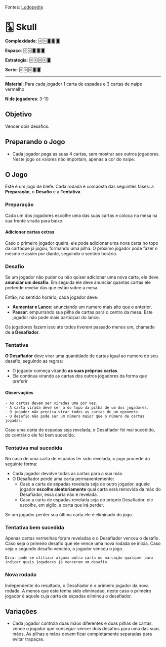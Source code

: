 Fontes: [Ludopedia](https://ludopedia.com.br/jogo/skull)


# 🃓 Skull


**Complexidade**: 🃟🃟🂠🂠🂠

**Espaço**: 🃟🃟🂠🂠🂠

**Estratégia**: 🃟🃟🃟🃟🂠

**Sorte**: 🃟🃟🃟🂠🂠 

---

**Material**: Para cada jogador 1 carta de espadas e 3 cartas de naipe vermelho

**N de jogadores**: 3-10

## Objetivo

Vencer dois desafios.

## Preparando o Jogo

- Cada jogador pega as suas 4 cartas, sem mostrar aos outros jogadores. Neste jogo os valores não importam, apenas a cor do naipe.

## O Jogo

Este é um jogo de blefe. Cada rodada é composta das seguintes fases: a **Preparação**, o **Desafio** e a **Tentativa**.

### Preparação

Cada um dos jogadores escolhe uma das suas cartas e coloca na mesa na sua frente virada para baixo.

#### Adicionar cartas extras

Caso o primeiro jogador queira, ele pode adicionar uma nova carta no topo da cartaque já jogou, formando uma pilha. O próximo jogador pode fazer o mesmo e assim por diante, seguindo o sentido horário.

### Desafio

Se um jogador não puder ou não quiser adicionar uma nova carta, ele deve **anunciar um desafio**. Em seguida ele deve anunciar quantas cartas ele pretende revelar das que estão sobre a mesa.

Então, no sentido horário, cada jogador deve:
- **Aumentar o Lance**: anunciando um numero mais alto que o anterior.
- **Passar**: empurrando sua pilha de cartas para o centro da mesa. Este jogador não pode mais participar do lance.

Os jogadores fazem isso até todos tiverem passado menos um, chamado de **o Desafiador**.

### Tentativa

**O Desafiador** deve virar uma quantidade de cartas igual ao numero do seu desafio, seguindo as regras:

- O jogador começa virando **as suas próprias cartas**.
- Ele continua virando as cartas dos outros jogadores da forma que preferir

 
#### Observações

    - As cartas devem ser viradas uma por vez.
    - A carta virada deve ser a do topo da pilha de um dos jogadores.
    - O jogador não precisa virar todos as cartas de um oponente.
    - O desafio não pode ser um número maior que o número de cartas jogadas.


Caso uma carta de espadas seja revelada, o Desafiador foi mal sucedido, do contrário ele foi bem sucedido.

### Tentativa mal sucedida

No caso de uma carta de espadas ter sido revelada, o jogo procede da seguinte forma:
- Cada jogador devolve todas as cartas para a sua mão.
- O Desafiador perde uma carta permanentemente:
    - Caso a carta de espadas revelada seja de outro jogador, aquele jogador **escolhe aleatoriamente** qual carta será removida da mão do Desafiador, essa carta não é revelada.
    - Caso a carta de espadas revelada seja do próprio Desafiador, ele escolhe, em sigilo, a carta que irá perder.

Se um jogador perder sua última carta ele é eliminado do jogo.

### Tentativa bem sucedida

Apenas cartas vermelhas foram reveladas e o Desafiador venceu o desafio. Caso seja o primeiro desafio que ele vence uma nova rodada se inicia. Caso seja o segundo desafio vencido, o jogador venceu o jogo.

    Dica: pode se utilizar alguma outra carta ou marcação qualquer para indicar quais jogadores já venceram um desafio

### Nova rodada

Independente do resultado, o Desafiador é o primeiro jogador da nova rodada. A menos que este tenha sido eliminadao, neste caso o primeiro jogador é aquele cuja carta de espadas eliminou o desafiador.

## Variações

- Cada jogador controla duas mãos diferentes e duas pilhas de cartas, vence o jogador que conseguir vencer dois desafios para uma das suas mãos. As pilhas e mãos devem ficar completamente separadas para evitar trapaças.